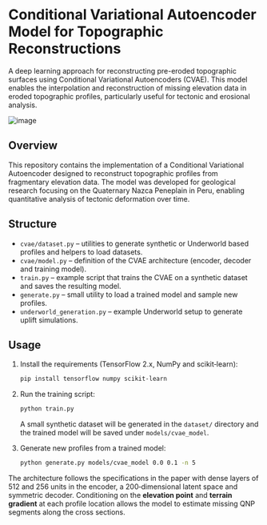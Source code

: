 # Conditional Variational Autoencoder Model for Topographic Reconstructions

A deep learning approach for reconstructing pre-eroded topographic surfaces using Conditional Variational Autoencoders (CVAE). This model enables the interpolation and reconstruction of missing elevation data in eroded topographic profiles, particularly useful for tectonic and erosional analysis.

![image](https://github.com/user-attachments/assets/af7f30b7-387b-49a0-84ae-9b6aef9b1b1b)

## Overview

This repository contains the implementation of a Conditional Variational Autoencoder designed to reconstruct topographic profiles from fragmentary elevation data. The model was developed for geological research focusing on the Quaternary Nazca Peneplain in Peru, enabling quantitative analysis of tectonic deformation over time.

## Structure

- `cvae/dataset.py` – utilities to generate synthetic or Underworld based profiles and helpers to load datasets.
- `cvae/model.py` – definition of the CVAE architecture (encoder, decoder and training model).
- `train.py` – example script that trains the CVAE on a synthetic dataset and saves the resulting model.
- `generate.py` – small utility to load a trained model and sample new profiles.
- `underworld_generation.py` – example Underworld setup to generate uplift simulations.

## Usage

1. Install the requirements (TensorFlow 2.x, NumPy and scikit‑learn):
   ```bash
   pip install tensorflow numpy scikit-learn
   ```
2. Run the training script:
   ```bash
   python train.py
   ```
   A small synthetic dataset will be generated in the `dataset/` directory and
the trained model will be saved under `models/cvae_model`.

3. Generate new profiles from a trained model:
   ```bash
   python generate.py models/cvae_model 0.0 0.1 -n 5
   ```

The architecture follows the specifications in the paper with dense layers of
512 and 256 units in the encoder, a 200‑dimensional latent space and symmetric
decoder.  Conditioning on the **elevation point** and **terrain gradient** at
each profile location allows the model to estimate missing QNP segments along
the cross sections.
